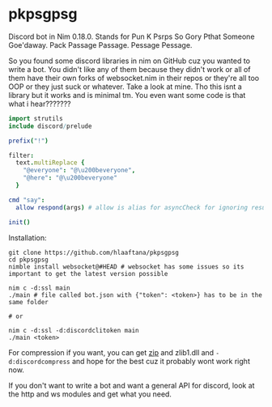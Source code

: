 # pkpsgpsg
Discord bot in Nim 0.18.0. Stands for Pun K Psrps So Gory Pthat Someone Goe'daway. Pack Passage Passage. Pessage Pessage.

So you found some discord libraries in nim on GitHub cuz you wanted to write a bot. You didn't like any of them because they didn't work or all of them have their own forks of websocket.nim in their repos or they're all too OOP or they just suck or whatever. Take a look at mine. Tho this isnt a library but it works and is minimal tm.
You even want some code is that what i hear???????

```nim
import strutils
include discord/prelude

prefix("!")

filter:
  text.multiReplace {
    "@everyone": "@\u200beveryone",
    "@here": "@\u200beveryone"
  }

cmd "say":
  allow respond(args) # allow is alias for asyncCheck for ignoring result of async procs

init()
```

Installation:

```
git clone https://github.com/hlaaftana/pkpsgpsg
cd pkpsgpsg
nimble install websocket@#HEAD # websocket has some issues so its important to get the latest version possible

nim c -d:ssl main
./main # file called bot.json with {"token": <token>} has to be in the same folder

# or

nim c -d:ssl -d:discordclitoken main
./main <token>
```

For compression if you want, you can get [zip](https://github.com/nim-lang/zip) and zlib1.dll and `-d:discordcompress` and hope for the best cuz it probably wont work right now.

If you don't want to write a bot and want a general API for discord, look at the http and ws modules and get what you need.